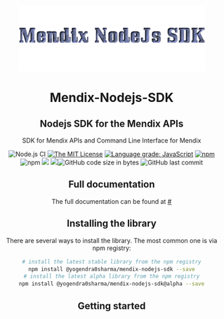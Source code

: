 <center><img src="./images/logo.png"</center>

# Mendix-Nodejs-SDK

## Nodejs SDK for the Mendix APIs
SDK for Mendix APIs and Command Line Interface for Mendix

![Node.js CI](https://github.com/Yogendra0Sharma/mendix-nodejs-sdk/workflows/Node.js%20CI/badge.svg?branch=master) [![The MIT License](https://img.shields.io/badge/license-MIT-009999.svg?style=flat)](./LICENSE.md) [![Language grade: JavaScript](https://img.shields.io/lgtm/grade/javascript/g/Yogendra0Sharma/mendix-nodejs-sdk.svg?logo=lgtm&logoWidth=18)](https://lgtm.com/projects/g/Yogendra0Sharma/mendix-nodejs-sdk/context:javascript) [![npm](https://img.shields.io/npm/v/@yogendra0sharma/mendix-nodejs-sdk/latest.svg?style=flat)](https://www.npmjs.com/package/@yogendra0sharma/mendix-nodejs-sdk) ![npm](https://img.shields.io/npm/dw/@yogendra0sharma/mendix-nodejs-sdk) ![](https://david-dm.org/yogendra0sharma/mendix-nodejs-sdk.svg) ![](https://img.shields.io/badge/mendix-nodejs-sdk.svg)![GitHub code size in bytes](https://img.shields.io/github/languages/code-size/yogendra0sharma/mendix-nodejs-sdk)
![GitHub last commit](https://img.shields.io/github/last-commit/yogendra0sharma/mendix-nodejs-sdk)

## Full documentation

The full documentation can be found at [#](#)

## Installing the library

There are several ways to install the library. The most common one is via npm registry:

```bash
# install the latest stable library from the npm registry
npm install @yogendra0sharma/mendix-nodejs-sdk --save
# install the latest alpha library from the npm registry
npm install @yogendra0sharma/mendix-nodejs-sdk@alpha --save
```

## Getting started